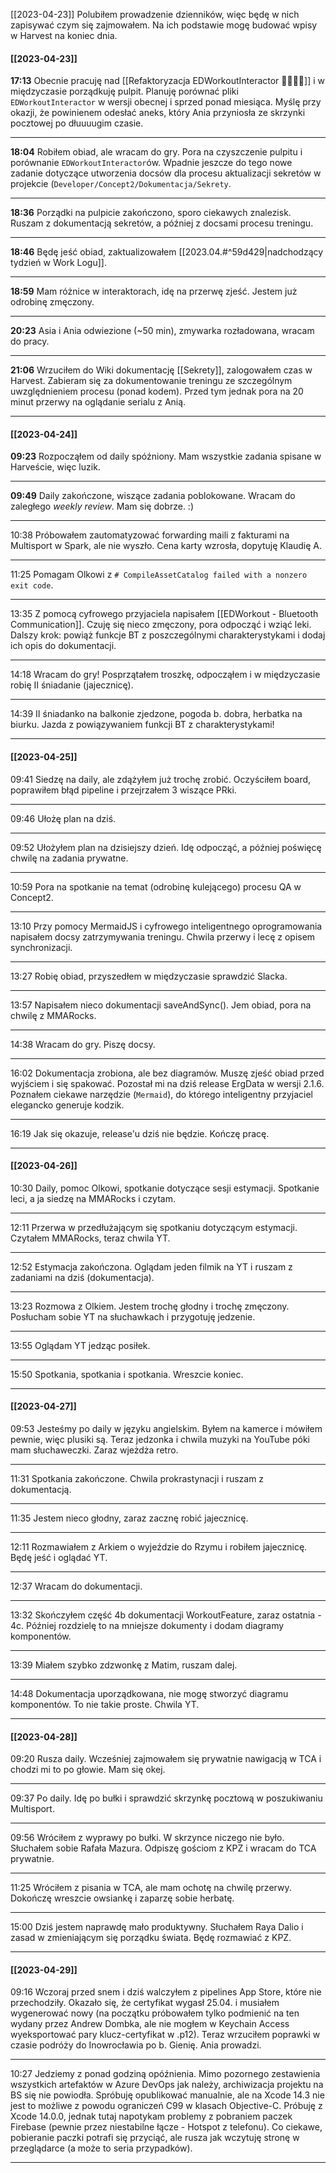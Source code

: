[[2023-04-23]]
Polubiłem prowadzenie dzienników, więc będę w nich zapisywać czym się zajmowałem. Na ich podstawie mogę budować wpisy w Harvest na koniec dnia. 

#### [[2023-04-23]]
**17:13** Obecnie pracuję nad [[Refaktoryzacja EDWorkoutInteractor 🐇💨🏃🏻]] i w międzyczasie porządkuję pulpit. Planuję porównać pliki `EDWorkoutInteractor` w wersji obecnej i sprzed ponad miesiąca. Myślę przy okazji, że powinienem odesłać aneks, który Ania przyniosła ze skrzynki pocztowej po dłuuuugim czasie.
___
**18:04** Robiłem obiad, ale wracam do gry. Pora na czyszczenie pulpitu i porównanie `EDWorkoutInteractor`ów. Wpadnie jeszcze do tego nowe zadanie dotyczące utworzenia docsów dla procesu aktualizacji sekretów w projekcie (`Developer/Concept2/Dokumentacja/Sekrety`.
____
**18:36** Porządki na pulpicie zakończono, sporo ciekawych znalezisk. Ruszam z dokumentacją sekretów, a później z docsami procesu treningu.
___
**18:46** Będę jeść obiad, zaktualizowałem [[2023.04.#^59d429|nadchodzący tydzień w Work Logu]].
___
**18:59** Mam różnice w interaktorach, idę na przerwę zjeść. Jestem już odrobinę zmęczony.
____
**20:23** Asia i Ania odwiezione (~50 min), zmywarka rozładowana, wracam do pracy.
___
**21:06** Wrzuciłem do Wiki dokumentację [[Sekrety]], zalogowałem czas w Harvest. Zabieram się za dokumentowanie treningu ze szczególnym uwzględnieniem procesu (ponad kodem). Przed tym jednak pora na 20 minut przerwy na oglądanie serialu z Anią.
___

#### [[2023-04-24]]
**09:23** Rozpocząłem od daily spóźniony. Mam wszystkie zadania spisane w Harveście, więc luzik.
___
**09:49** Daily zakończone, wiszące zadania poblokowane. Wracam do zaległego *weekly review*. Mam się dobrze. :)
___
10:38 Próbowałem zautomatyzować forwarding maili z fakturami na Multisport w Spark, ale nie wyszło. Cena karty wzrosła, dopytuję Klaudię A.
___
11:25 Pomagam Olkowi z `# CompileAssetCatalog failed with a nonzero exit code`.
___
13:35 Z pomocą cyfrowego przyjaciela napisałem [[EDWorkout - Bluetooth Communication]]. Czuję się nieco zmęczony, pora odpocząć i wziąć leki. Dalszy krok: powiąż funkcje BT z poszczególnymi charakterystykami i dodaj ich opis do dokumentacji.
___
14:18 Wracam do gry! Posprzątałem troszkę, odpocząłem i w międzyczasie robię II śniadanie (jajecznicę).
___
14:39 II śniadanko na balkonie zjedzone, pogoda b. dobra, herbatka na biurku. Jazda z powiązywaniem funkcji BT z charakterystykami!
___

#### [[2023-04-25]]
09:41 Siedzę na daily, ale zdążyłem już trochę zrobić. Oczyściłem board, poprawiłem błąd pipeline i przejrzałem 3 wiszące PRki.
___
09:46 Ułożę plan na dziś.
___
09:52 Ułożyłem plan na dzisiejszy dzień. Idę odpocząć, a później poświęcę chwilę na zadania prywatne.
___
10:59 Pora na spotkanie na temat (odrobinę kulejącego) procesu QA w Concept2.
___
13:10 Przy pomocy MermaidJS i cyfrowego inteligentnego oprogramowania napisałem docsy zatrzymywania treningu. Chwila przerwy i lecę z opisem synchronizacji.
___
13:27 Robię obiad, przyszedłem w międzyczasie sprawdzić Slacka.
___
13:57 Napisałem nieco dokumentacji saveAndSync(). Jem obiad, pora na chwilę z MMARocks.
___
14:38 Wracam do gry. Piszę docsy.
___
16:02 Dokumentacja zrobiona, ale bez diagramów. Muszę zjeść obiad przed wyjściem i się spakować. Pozostał mi na dziś release ErgData w wersji 2.1.6. Poznałem ciekawe narzędzie (`Mermaid`), do którego inteligentny przyjaciel elegancko generuje kodzik.
____
16:19 Jak się okazuje, release'u dziś nie będzie. Kończę pracę.
___

#### [[2023-04-26]]
10:30 Daily, pomoc Olkowi, spotkanie dotyczące sesji estymacji. Spotkanie leci, a ja siedzę na MMARocks i czytam.
___
12:11 Przerwa w przedłużającym się spotkaniu dotyczącym estymacji. Czytałem MMARocks, teraz chwila YT.
___
12:52 Estymacja zakończona. Oglądam jeden filmik na YT i ruszam z zadaniami na dziś (dokumentacja).
___
13:23 Rozmowa z Olkiem. Jestem trochę głodny i trochę zmęczony. Posłucham sobie YT na słuchawkach i przygotuję jedzenie.
___
13:55 Oglądam YT jedząc posiłek.
___
15:50 Spotkania, spotkania i spotkania. Wreszcie koniec.
___
#### [[2023-04-27]]
09:53 Jesteśmy po daily w języku angielskim. Byłem na kamerce i mówiłem pewnie, więc plusiki są. Teraz jedzonka i chwila muzyki na YouTube póki mam słuchaweczki. Zaraz wjeżdża retro.
___
11:31 Spotkania zakończone. Chwila prokrastynacji i ruszam z dokumentacją.
___
11:35 Jestem nieco głodny, zaraz zacznę robić jajecznicę.
___
12:11 Rozmawiałem z Arkiem o wyjeździe do Rzymu i robiłem jajecznicę. Będę jeść i oglądać YT.
___
12:37 Wracam do dokumentacji.
___
13:32 Skończyłem część 4b dokumentacji WorkoutFeature, zaraz ostatnia - 4c. Później rozdzielę to na mniejsze dokumenty i dodam diagramy komponentów.
___
13:39 Miałem szybko zdzwonkę z Matim, ruszam dalej.
___
14:48 Dokumentacja uporządkowana, nie mogę stworzyć diagramu komponentów. To nie takie proste. Chwila YT.
___

#### [[2023-04-28]]
09:20 Rusza daily. Wcześniej zajmowałem się prywatnie nawigacją w TCA i chodzi mi to po głowie. Mam się okej.
___
09:37 Po daily. Idę po bułki i sprawdzić skrzynkę pocztową w poszukiwaniu Multisport.
___
09:56 Wróciłem z wyprawy po bułki. W skrzynce niczego nie było. Słuchałem sobie Rafała Mazura. Odpiszę gościom z KPZ i wracam do TCA prywatnie.
___
11:25 Wróciłem z pisania w TCA, ale mam ochotę na chwilę przerwy. Dokończę wreszcie owsiankę i zaparzę sobie herbatę.
___
15:00 Dziś jestem naprawdę mało produktywny. Słuchałem Raya Dalio i zasad w zmieniającym się porządku świata. Będę rozmawiać z KPZ.
___
#### [[2023-04-29]]
09:16 Wczoraj przed snem i dziś walczyłem z pipelines App Store, które nie przechodziły. Okazało się, że certyfikat wygasł 25.04. i musiałem wygenerować nowy (na początku próbowałem tylko podmienić na ten wydany przez Andrew Dombka, ale nie mogłem w Keychain Access wyeksportować pary klucz-certyfikat w .p12). Teraz wrzuciłem poprawki w czasie podróży do Inowrocławia po b. Gienię. Ania prowadzi.
___
10:27 Jedziemy z ponad godziną opóźnienia. Mimo pozornego zestawienia wszystkich artefaktów w Azure DevOps jak należy, archiwizacja projektu na BS się nie powiodła. Spróbuję opublikować manualnie, ale na Xcode 14.3 nie jest to możliwe z powodu ograniczeń C99 w klasach Objective-C. Próbuję z Xcode 14.0.0, jednak tutaj napotykam problemy z pobraniem paczek Firebase (pewnie przez niestabilne łącze - Hotspot z telefonu). Co ciekawe, pobieranie paczki potrafi się przyciąć, ale rusza jak wczytuję stronę w przeglądarce (a może to seria przypadków).
___
